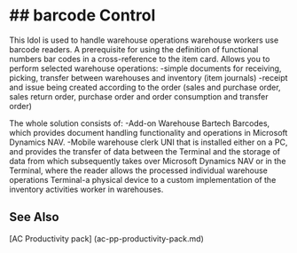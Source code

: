 ﻿---
Title: "barcode Control"
Author: Autocont
Ms. custom: on
Ms date: 02/26/2018
reviewer: Ms.
Ms. suite:
Ms. _pltfrm tgt:
Ms. topic: article
MS Sales: dynamics-nav-2018
Ms. translationtype: Human Translation
Ms. sourcegitcommit: 
Ms. openlocfilehash: 
Ms. contentlocale: cs-cz
Ms. lasthandoff: 02/26/2018

---

# ## <a name = "ac-pp-warehouse-bartech-barcodes.md" > </a> barcode Control

This Idol is used to handle warehouse operations warehouse workers use barcode readers. A prerequisite for using the definition of functional numbers bar codes in a cross-reference to the item card.
Allows you to perform selected warehouse operations: 
-simple documents for receiving, picking, transfer between warehouses and inventory (item journals)
-receipt and issue being created according to the order (sales and purchase order, sales return order, purchase order and order consumption and transfer order)

The whole solution consists of:
-Add-on Warehouse Bartech Barcodes, which provides document handling functionality and operations in Microsoft Dynamics NAV.
-Mobile warehouse clerk UNI that is installed either on a PC, and provides the transfer of data between the Terminal and the storage of data from which subsequently takes over Microsoft Dynamics NAV or in the Terminal, where the reader allows the processed individual warehouse operations
Terminal-a physical device to a custom implementation of the inventory activities worker in warehouses.


## <a name = "see-also" > </a>See Also  
[AC Productivity pack] (ac-pp-productivity-pack.md)  
